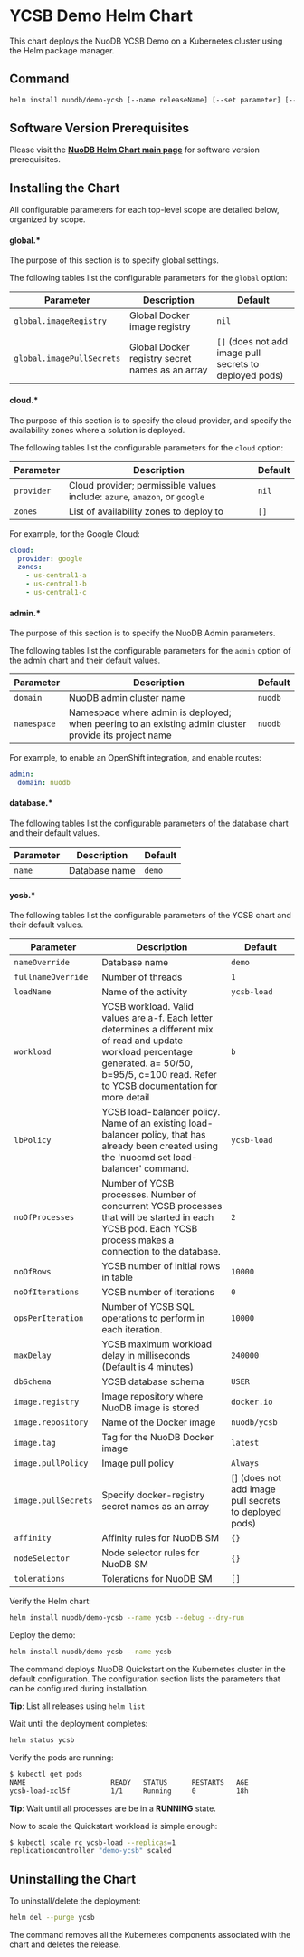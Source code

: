 # YCSB Demo Helm Chart

This chart deploys the NuoDB YCSB Demo on a Kubernetes cluster using the Helm package manager.

## Command

```bash
helm install nuodb/demo-ycsb [--name releaseName] [--set parameter] [--values myvalues.yaml]
```

## Software Version Prerequisites

Please visit the **[NuoDB Helm Chart main page](https://github.com/nuodb/nuodb-helm-charts/#software-release-requirements)** for software version prerequisites.

## Installing the Chart

All configurable parameters for each top-level scope are detailed below, organized by scope.

#### global.*

The purpose of this section is to specify global settings.

The following tables list the configurable parameters for the `global` option:

| Parameter | Description | Default |
| ----- | ----------- | ------ |
| `global.imageRegistry` | Global Docker image registry | `nil` |
| `global.imagePullSecrets` | Global Docker registry secret names as an array | `[]` (does not add image pull secrets to deployed pods) |

#### cloud.*

The purpose of this section is to specify the cloud provider, and specify the availability zones where a solution is deployed.

The following tables list the configurable parameters for the `cloud` option:

| Parameter | Description | Default |
| ----- | ----------- | ------ |
| `provider` | Cloud provider; permissible values include: `azure`, `amazon`, or `google` |`nil`|
| `zones` | List of availability zones to deploy to |`[]`|

For example, for the Google Cloud:

```yaml
cloud:
  provider: google
  zones:
    - us-central1-a
    - us-central1-b
    - us-central1-c
```

#### admin.*

The purpose of this section is to specify the NuoDB Admin parameters.

The following tables list the configurable parameters for the `admin` option of the admin chart and their default values.

| Parameter | Description | Default |
| ----- | ----------- | ------ |
| `domain` | NuoDB admin cluster name | `nuodb` |
| `namespace` | Namespace where admin is deployed; when peering to an existing admin cluster provide its project name | `nuodb` |

For example, to enable an OpenShift integration, and enable routes:

```yaml
admin:
  domain: nuodb
```

#### database.*

The following tables list the configurable parameters of the database chart and their default values.

| Parameter | Description | Default |
| ----- | ----------- | ------ |
| `name` | Database name | `demo` |

#### ycsb.*

The following tables list the configurable parameters of the YCSB chart and their default values.

| Parameter | Description | Default |
| ----- | ----------- | ------ |
| `nameOverride` | Database name | `demo` |
| `fullnameOverride` | Number of threads | `1` |
| `loadName` | Name of the activity | `ycsb-load` |
| `workload` | YCSB workload.  Valid values are a-f. Each letter determines a different mix of read and update workload percentage generated. a= 50/50, b=95/5, c=100 read. Refer to YCSB documentation for more detail | `b` |
| `lbPolicy` | YCSB load-balancer policy. Name of an existing load-balancer policy, that has already been created using the 'nuocmd set load-balancer' command. | `ycsb-load` |
| `noOfProcesses` | Number of YCSB processes. Number of concurrent YCSB processes that will be started in each YCSB pod. Each YCSB process makes a connection to the database. | `2` |
| `noOfRows` | YCSB number of initial rows in table | `10000` |
| `noOfIterations` | YCSB number of iterations | `0` |
| `opsPerIteration` | Number of YCSB SQL operations to perform in each iteration. | `10000` |
| `maxDelay` | YCSB maximum workload delay in milliseconds (Default is 4 minutes) | `240000` |
| `dbSchema` | YCSB database schema | `USER` |
| `image.registry` | Image repository where NuoDB image is stored | `docker.io` |
| `image.repository` | Name of the Docker image | `nuodb/ycsb` |
| `image.tag` | Tag for the NuoDB Docker image | `latest` |
| `image.pullPolicy` | Image pull policy | `Always` |
| `image.pullSecrets` | Specify docker-registry secret names as an array | [] (does not add image pull secrets to deployed pods) |
| `affinity` | Affinity rules for NuoDB SM | `{}` |
| `nodeSelector` | Node selector rules for NuoDB SM | `{}` |
| `tolerations` | Tolerations for NuoDB SM | `[]` |

Verify the Helm chart:

```bash
helm install nuodb/demo-ycsb --name ycsb --debug --dry-run
```

Deploy the demo:

```bash
helm install nuodb/demo-ycsb --name ycsb
```

The command deploys NuoDB Quickstart on the Kubernetes cluster in the default configuration. The configuration section lists the parameters that can be configured during installation.

  **Tip**: List all releases using `helm list`

Wait until the deployment completes:

```bash
helm status ycsb
```

Verify the pods are running:

```bash
$ kubectl get pods
NAME                     READY   STATUS      RESTARTS   AGE
ycsb-load-xcl5f          1/1     Running     0          18h
```

  **Tip**: Wait until all processes are be in a **RUNNING** state.

Now to scale the Quickstart workload is simple enough:

```bash
$ kubectl scale rc ycsb-load --replicas=1
replicationcontroller "demo-ycsb" scaled
```

## Uninstalling the Chart

To uninstall/delete the deployment:

```bash
helm del --purge ycsb
```

The command removes all the Kubernetes components associated with the chart and deletes the release.
